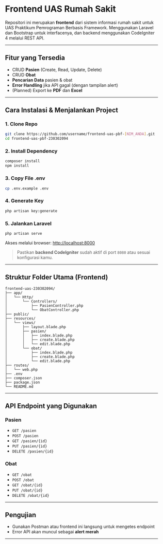 # Frontend UAS Rumah Sakit

Repositori ini merupakan **frontend** dari sistem informasi rumah sakit untuk UAS Praktikum Pemrograman Berbasis Framework. Menggunakan Laravel dan Bootstrap untuk interfacenya, dan backend menggunakan CodeIgniter 4 melalui REST API.

---

##  Fitur yang Tersedia

- CRUD **Pasien** (Create, Read, Update, Delete)
- CRUD **Obat**
- **Pencarian Data** pasien & obat
- **Error Handling** jika API gagal (dengan tampilan alert)
- (Planned) Export ke **PDF** dan **Excel**

---

##  Cara Instalasi & Menjalankan Project

### 1. Clone Repo

```bash
git clone https://github.com/username/frontend-uas-pbf-[NIM_ANDA].git
cd frontend-uas-pbf-230302094
```

### 2. Install Dependency

```bash
composer install
npm install
```

### 3. Copy File .env

```bash
cp .env.example .env
```

### 4. Generate Key

```bash
php artisan key:generate
```

### 5. Jalankan Laravel

```bash
php artisan serve
```

Akses melalui browser: [http://localhost:8000](http://localhost:8000)

> Pastikan **backend CodeIgniter** sudah aktif di port `8080` atau sesuai konfigurasi kamu.

---

## Struktur Folder Utama (Frontend)

```
frontend-uas-230302094/
├── app/
│   └── Http/
│       └── Controllers/
│           ├── PasienController.php
│           └── ObatController.php
├── public/
├── resources/
│   └── views/
│       ├── layout.blade.php
│       ├── pasien/
│       │   ├── index.blade.php
│       │   ├── create.blade.php
│       │   └── edit.blade.php
│       └── obat/
│           ├── index.blade.php
│           ├── create.blade.php
│           └── edit.blade.php
├── routes/
│   └── web.php
├── .env
├── composer.json
├── package.json
└── README.md
```

---

##  API Endpoint yang Digunakan

###  Pasien
- `GET /pasien`
- `POST /pasien`
- `GET /pasien/{id}`
- `PUT /pasien/{id}`
- `DELETE /pasien/{id}`

###  Obat
- `GET /obat`
- `POST /obat`
- `GET /obat/{id}`
- `PUT /obat/{id}`
- `DELETE /obat/{id}`


---

##  Pengujian

- Gunakan Postman atau frontend ini langsung untuk mengetes endpoint
- Error API akan muncul sebagai **alert merah**


---

